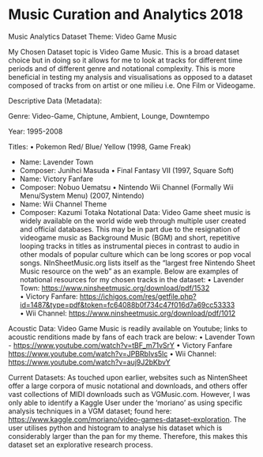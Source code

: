 # Music Curation and Analytics 2018

Music Analytics Dataset Theme: Video Game Music

My Chosen Dataset topic is Video Game Music. This is a broad dataset choice but in doing so it allows for me to look at tracks for different time periods and of different genre and notational complexity. This is more beneficial in testing my analysis and visualisations as opposed to a dataset composed of tracks from on artist or one milieu i.e. One Film or Videogame. 

Descriptive Data (Metadata): 

Genre: Video-Game, Chiptune, Ambient, Lounge, Downtempo

Year: 1995-2008

Titles:
•	Pokemon Red/ Blue/ Yellow (1998, Game Freak)
-	Name: Lavender Town
-	Composer: Junihci Masuda
•	Final Fantasy VII (1997, Square Soft)
-	Name: Victory Fanfare
-	Composer: Nobuo Uematsu
•	Nintendo Wii Channel (Formally Wii Menu/System Menu) (2007, Nintendo)
-	Name: Wii Channel Theme
-	Composer: Kazumi Totaka
Notational Data:
Video Game sheet music is widely available on the world wide web through multiple user created and official databases. This may be in part due to the resignation of videogame music as Background Music (BGM) and short, repetitive looping tracks in titles as instrumental pieces in contrast to audio in other modals of popular culture which can be long scores or pop vocal songs. NInSheetMusic.org lists itself as the “largest free Nintendo Sheet Music resource on the web” as an example. 
Below are examples of notational resources for my chosen tracks in the dataset:
•	Lavender Town: https://www.ninsheetmusic.org/download/pdf/1532  
•	Victory Fanfare: https://ichigos.com/res/getfile.php?id=1487&type=pdf&token=fc64088b0f734c47f016d7a69cc53333  
•	Wii Channel: https://www.ninsheetmusic.org/download/pdf/1012 

Acoustic Data:
Video Game Music is readily available on Youtube; links to acoustic renditions made by fans of each track are below:
•	Lavender Town - https://www.youtube.com/watch?v=tBF_m71vSrY 
•	Victory Fanfare https://www.youtube.com/watch?v=JPBRbIvs5lc 
•	Wii Channel: https://www.youtube.com/watch?v=auj9J2bKbvY 

Current Datasets:
As touched upon earlier, websites such as NintenSheet offer a large corpora of music notational and downloads, and others offer vast collections of MIDI downloads such as VGMusic.com. However, I was only able to identify a Kaggle User under the ‘moriano’ as using specific analysis techniques in a VGM dataset; found here: https://www.kaggle.com/moriano/video-games-dataset-exploration. The user utilises python and histogram to analyse his dataset which is considerably larger than the pan for my theme. Therefore, this makes this dataset set an explorative research process. 
